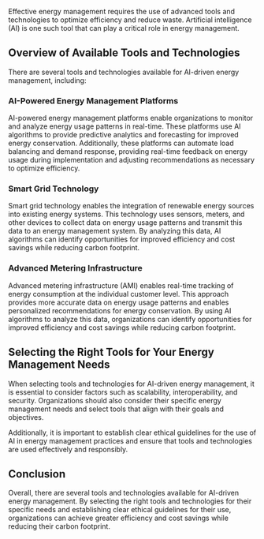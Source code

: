 
Effective energy management requires the use of advanced tools and technologies to optimize efficiency and reduce waste. Artificial intelligence (AI) is one such tool that can play a critical role in energy management.

Overview of Available Tools and Technologies
--------------------------------------------

There are several tools and technologies available for AI-driven energy management, including:

### AI-Powered Energy Management Platforms

AI-powered energy management platforms enable organizations to monitor and analyze energy usage patterns in real-time. These platforms use AI algorithms to provide predictive analytics and forecasting for improved energy conservation. Additionally, these platforms can automate load balancing and demand response, providing real-time feedback on energy usage during implementation and adjusting recommendations as necessary to optimize efficiency.

### Smart Grid Technology

Smart grid technology enables the integration of renewable energy sources into existing energy systems. This technology uses sensors, meters, and other devices to collect data on energy usage patterns and transmit this data to an energy management system. By analyzing this data, AI algorithms can identify opportunities for improved efficiency and cost savings while reducing carbon footprint.

### Advanced Metering Infrastructure

Advanced metering infrastructure (AMI) enables real-time tracking of energy consumption at the individual customer level. This approach provides more accurate data on energy usage patterns and enables personalized recommendations for energy conservation. By using AI algorithms to analyze this data, organizations can identify opportunities for improved efficiency and cost savings while reducing carbon footprint.

Selecting the Right Tools for Your Energy Management Needs
----------------------------------------------------------

When selecting tools and technologies for AI-driven energy management, it is essential to consider factors such as scalability, interoperability, and security. Organizations should also consider their specific energy management needs and select tools that align with their goals and objectives.

Additionally, it is important to establish clear ethical guidelines for the use of AI in energy management practices and ensure that tools and technologies are used effectively and responsibly.

Conclusion
----------

Overall, there are several tools and technologies available for AI-driven energy management. By selecting the right tools and technologies for their specific needs and establishing clear ethical guidelines for their use, organizations can achieve greater efficiency and cost savings while reducing their carbon footprint.
